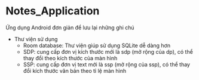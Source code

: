 # Notes_Application
Ứng dụng Android đơn giản để lưu lại những ghi chú

- Thư viện sử dụng
  + Room database: Thư viện giúp sử dụng SQLite dễ dàng hơn
  + SDP: cung cấp đơn vị kích thước mới là sdp (mở rộng của dp), có thể thay đổi theo kích thước của màn hình
  + SSP: cung cấp đơn vị text mới là ssp (mở rộng của ssp), có thể thay đổi kích thước văn bản theo tỉ lệ màn hình
